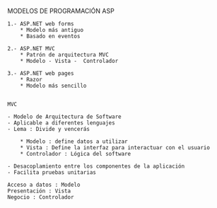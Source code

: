 
MODELOS DE PROGRAMACIÓN ASP

    1.- ASP.NET web forms
        * Modelo más antiguo
        * Basado en eventos

    2.- ASP.NET MVC
        * Patrón de arquitectura MVC
        * Modelo - Vista -  Controlador

    3.- ASP.NET web pages
        * Razor
        * Modelo más sencillo


    MVC

    - Modelo de Arquitectura de Software
    - Aplicable a diferentes lenguajes
    - Lema : Divide y vencerás

        * Modelo : define datos a utilizar
        * Vista : Define la interfaz para interactuar con el usuario 
        * Controlador : Lógica del software

    - Desacoplamiento entre los componentes de la aplicación
    - Facilita pruebas unitarias

    Acceso a datos : Modelo
    Presentación : Vista
    Negocio : Controlador
    

